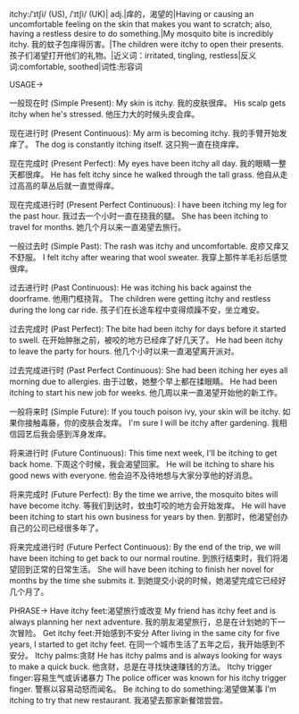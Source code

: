 itchy:/ˈɪtʃi/ (US), /ˈɪtʃi/ (UK)| adj.|痒的，渴望的|Having or causing an uncomfortable feeling on the skin that makes you want to scratch; also, having a restless desire to do something.|My mosquito bite is incredibly itchy. 我的蚊子包痒得厉害。|The children were itchy to open their presents. 孩子们渴望打开他们的礼物。|近义词：irritated, tingling, restless|反义词:comfortable, soothed|词性:形容词

USAGE->

一般现在时 (Simple Present):
My skin is itchy. 我的皮肤很痒。
His scalp gets itchy when he's stressed. 他压力大的时候头皮会痒。


现在进行时 (Present Continuous):
My arm is becoming itchy. 我的手臂开始发痒了。
The dog is constantly itching itself. 这只狗一直在挠痒痒。


现在完成时 (Present Perfect):
My eyes have been itchy all day. 我的眼睛一整天都很痒。
He has felt itchy since he walked through the tall grass. 他自从走过高高的草丛后就一直觉得痒。


现在完成进行时 (Present Perfect Continuous):
I have been itching my leg for the past hour. 我过去一个小时一直在挠我的腿。
She has been itching to travel for months. 她几个月以来一直渴望去旅行。


一般过去时 (Simple Past):
The rash was itchy and uncomfortable. 皮疹又痒又不舒服。
I felt itchy after wearing that wool sweater. 我穿上那件羊毛衫后感觉很痒。


过去进行时 (Past Continuous):
He was itching his back against the doorframe. 他用门框挠背。
The children were getting itchy and restless during the long car ride. 孩子们在长途车程中变得烦躁不安，坐立难安。


过去完成时 (Past Perfect):
The bite had been itchy for days before it started to swell. 在开始肿胀之前，被咬的地方已经痒了好几天了。
He had been itchy to leave the party for hours. 他几个小时以来一直渴望离开派对。


过去完成进行时 (Past Perfect Continuous):
She had been itching her eyes all morning due to allergies. 由于过敏，她整个早上都在揉眼睛。
He had been itching to start his new job for weeks. 他几周以来一直渴望开始他的新工作。


一般将来时 (Simple Future):
If you touch poison ivy, your skin will be itchy. 如果你接触毒藤，你的皮肤会发痒。
I'm sure I will be itchy after gardening. 我相信园艺后我会感到浑身发痒。


将来进行时 (Future Continuous):
This time next week, I'll be itching to get back home. 下周这个时候，我会渴望回家。
He will be itching to share his good news with everyone. 他会迫不及待地想与大家分享他的好消息。


将来完成时 (Future Perfect):
By the time we arrive, the mosquito bites will have become itchy. 等我们到达时，蚊虫叮咬的地方会开始发痒。
He will have been itching to start his own business for years by then. 到那时，他渴望创办自己的公司已经很多年了。


将来完成进行时 (Future Perfect Continuous):
By the end of the trip, we will have been itching to get back to our normal routine. 到旅行结束时，我们将渴望回到正常的日常生活。
She will have been itching to finish her novel for months by the time she submits it. 到她提交小说的时候，她渴望完成它已经好几个月了。



PHRASE->
Have itchy feet:渴望旅行或改变
My friend has itchy feet and is always planning her next adventure. 我的朋友渴望旅行，总是在计划她的下一次冒险。
Get itchy feet:开始感到不安分
After living in the same city for five years, I started to get itchy feet. 在同一个城市生活了五年之后，我开始感到不安分。
Itchy palms:贪财
He has itchy palms and is always looking for ways to make a quick buck. 他贪财，总是在寻找快速赚钱的方法。
Itchy trigger finger:容易生气或诉诸暴力
The police officer was known for his itchy trigger finger. 警察以容易动怒而闻名。
Be itching to do something:渴望做某事
I'm itching to try that new restaurant. 我渴望去那家新餐馆尝尝。
